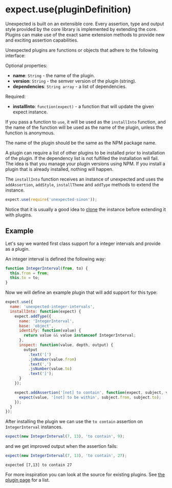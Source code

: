 # expect.use(pluginDefinition)

Unexpected is built on an extensible core. Every assertion, type and
output style provided by the core library is implemented by extending
the core. Plugins can make use of the exact same extension methods to
provide new and exciting assertion capabilities.

Unexpected plugins are functions or objects that adhere to the following interface:

Optional properties:

* **name**: `String` - the name of the plugin.
* **version**: `String` - the semver version of the plugin (string).
* **dependencies**: `String array` - a list of dependencies.

Required:

* **installInto**: `function(expect)` - a function that will update the given expect instance.

If you pass a function to `use`, it will be used as the `installInto`
function, and the name of the function will be used as the name of the plugin,
unless the function is anonymous.

The name of the plugin should be the same as the NPM package name.

A plugin can require a list of other plugins to be installed prior to
installation of the plugin. If the dependency list is not fulfilled
the installation will fail. The idea is that you manage your plugin
versions using NPM. If you install a plugin that is already installed,
nothing will happen.

The `installInto` function receives an instance of unexpected and uses
the `addAssertion`, `addStyle`, `installTheme` and `addType` methods
to extend the instance.

<!-- evaluate:false -->
```js
expect.use(require('unexpected-sinon'));
```

Notice that it is usually a good idea to [clone](../clone/) the instance before
extending it with plugins.

## Example

Let's say we wanted first class support for a integer intervals and
provide as a plugin.

An integer interval is defined the following way:

```js
function IntegerInterval(from, to) {
  this.from = from;
  this.to = to;
}
```

Now we will define an example plugin that will add support for this type:

```js
expect.use({
  name: 'unexpected-integer-intervals',
  installInto: function(expect) {
    expect.addType({
      name: 'IntegerInterval',
      base: 'object',
      identify: function(value) {
        return value && value instanceof IntegerInterval;
      },
      inspect: function(value, depth, output) {
        output
          .text('[')
          .jsNumber(value.from)
          .text(',')
          .jsNumber(value.to)
          .text(']');
      }
    });

    expect.addAssertion('[not] to contain', function(expect, subject, value) {
      expect(value, '[not] to be within', subject.from, subject.to);
    });
  }
});
```

After installing the plugin we can use the `to contain` assertion on
`IntegerInterval` instances.

```js
expect(new IntegerInterval(7, 13), 'to contain', 9);
```

and we get improved output when the assertion fails:

```js
expect(new IntegerInterval(7, 13), 'to contain', 27);
```

```output
expected [7,13] to contain 27
```

For more inspiration you can look at the source for existing plugins.
See [the plugin page](../../plugins/) for a list.
